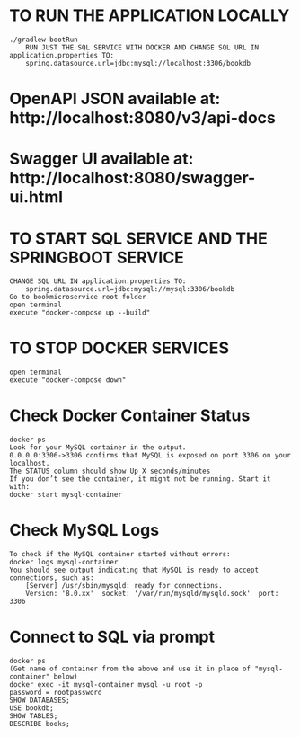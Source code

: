 # TO RUN THE APPLICATION LOCALLY

    ./gradlew bootRun
        RUN JUST THE SQL SERVICE WITH DOCKER AND CHANGE SQL URL IN application.properties TO:
        spring.datasource.url=jdbc:mysql://localhost:3306/bookdb

# OpenAPI JSON available at: http://localhost:8080/v3/api-docs

# Swagger UI available at: http://localhost:8080/swagger-ui.html

# TO START SQL SERVICE AND THE SPRINGBOOT SERVICE

    CHANGE SQL URL IN application.properties TO:
        spring.datasource.url=jdbc:mysql://mysql:3306/bookdb
    Go to bookmicroservice root folder
    open terminal
    execute "docker-compose up --build"

# TO STOP DOCKER SERVICES

    open terminal
    execute "docker-compose down"

# Check Docker Container Status

    docker ps
    Look for your MySQL container in the output.
    0.0.0.0:3306->3306 confirms that MySQL is exposed on port 3306 on your localhost.
    The STATUS column should show Up X seconds/minutes
    If you don’t see the container, it might not be running. Start it with:
    docker start mysql-container

# Check MySQL Logs

    To check if the MySQL container started without errors:
    docker logs mysql-container
    You should see output indicating that MySQL is ready to accept connections, such as:
        [Server] /usr/sbin/mysqld: ready for connections.
        Version: '8.0.xx'  socket: '/var/run/mysqld/mysqld.sock'  port: 3306

# Connect to SQL via prompt

    docker ps
    (Get name of container from the above and use it in place of "mysql-container" below)
    docker exec -it mysql-container mysql -u root -p
    password = rootpassword
    SHOW DATABASES;
    USE bookdb;
    SHOW TABLES;
    DESCRIBE books;
